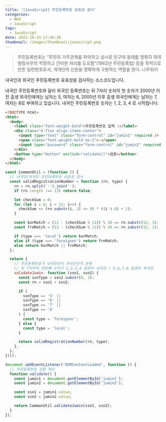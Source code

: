 ```yaml
---
title: '[JavaScript] 주민등록번호 유효성 검사'
categories:
  - Web
  - JavaScript
tags:
  - JavaScript
date: 2022-10-23 17:26:18
thumbnail: /images/thumbnail/javascript.png
---
```


> 주민등록번호는 “주민의 거주관계를 파악하고 상시로 인구의 동태를 명확히 하여 행정사무의 적정하고 간이한 처리를 도모함”(1962년 주민등록법) 등을 목적으로 만든 일련번호로서, 개개인의 신원을 명확하게 구분하는 역할을 한다.
> 나무위키

내국인과 외국인 주민등록번호 유효성을 검사하는 소스코드입니다.

내국인 주민등록번호와 달리 외국인 등록번호는 뒤 7자리 숫자의 첫 숫자가 2000년 이전 출생 외국인에게는 남자는 5, 여자는 6, 2000년 이후 출생 외국인에게는 남자는 7, 여자는 8로 부여하고 있습니다.
내국인 주민등록번호 숫자는 1, 2, 3, 4 로 시작됩니다.

```html
<!DOCTYPE html>
<html>
  <body>
    <label class="font-weight-bold">주민등록번호 입력 :</label>
    <div class="d-flex align-items-center">
      <input type="text" class="form-control" id="jumin1" required />
      <span class="font-weight-bold mx-2">-</span>
      <input type="password" class="form-control" id="jumin2" required />
    </div>
    <button type="button" onclick="validate()">검증</button>
  </body>
</html>
```

```js
const CommonUtil = (function () {
  // 내국인/외국인 주민등록번호 유효성 검사
  const validRegistrationNumber = function (rn, type) {
    rn = rn.split('-').join('');
    if (rn.length !== 13) return false;

    let checkSum = 0;
    for (let i = 0; i < 12; i++) {
      checkSum += (rn.substr(i, 1) >> 0) * ((i % 8) + 2);
    }

    const korMatch = (11 - (checkSum % 11)) % 10 == rn.substr(12, 1);
    const frnMatch = (13 - (checkSum % 11)) % 10 == rn.substr(12, 1);

    if (type === 'local') return korMatch;
    else if (type === 'foreigner') return frnMatch;
    else return korMatch || frnMatch;
  };

  return {
    // 주민등록번호가 내국민인지 외국인인지 분류
    // 뒤 7자리의 첫번째 숫자가 1,2,3,4 일경우 내국인 / 5,6,7,8 일경우 외국인
    validateJumin: function (ssn1, ssn2) {
      const ssnType = ssn2.substr(0, 1);
      const rn = ssn1 + ssn2;

      if (
        ssnType == '5' ||
        ssnType == '6' ||
        ssnType == '7' ||
        ssnType == '8'
      ) {
        const type = 'foreigner';
      } else {
        const type = 'local';
      }

      return validRegistrationNumber(rn, type);
    },
  };
})();

document.addEventListener('DOMContentLoaded', function () {
  // 주민등록번호 검증 확인
  function validate() {
    const jumin1 = document.getElementById('jumin1');
    const jumin2 = document.getElementById('jumin2');

    const ssn1 = jumin1.value;
    const ssn2 = jumin2.value;

    return CommonUtil.validateJumin(ssn1, ssn2);
  }
});
```
